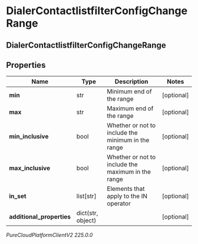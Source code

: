 # DialerContactlistfilterConfigChangeRange

## DialerContactlistfilterConfigChangeRange

## Properties

|Name | Type | Description | Notes|
|------------ | ------------- | ------------- | -------------|
| **min** | str | Minimum end of the range | [optional] |
| **max** | str | Maximum end of the range | [optional] |
| **min_inclusive** | bool | Whether or not to include the minimum in the range | [optional] |
| **max_inclusive** | bool | Whether or not to include the maximum in the range | [optional] |
| **in_set** | list[str] | Elements that apply to the IN operator | [optional] |
| **additional_properties** | dict(str, object) |  | [optional] |



_PureCloudPlatformClientV2 225.0.0_
